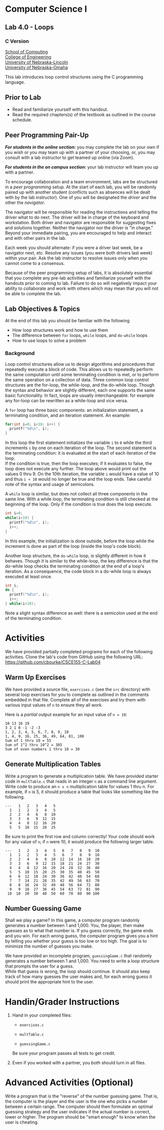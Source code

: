 # Computer Science I
## Lab 4.0 - Loops
### C Version
[School of Computing](https://computing.unl.edu)  
[College of Engineering](https://engineering.unl.edu/)  
[University of Nebraska-Lincoln](https://unl.edu)  
[University of Nebraska-Omaha](https://unomaha.edu)  

This lab introduces loop control structures using the C programming
language.

## Prior to Lab

* Read and familiarize yourself with this handout.
* Read the required chapters(s) of the textbook as
  outlined in the course schedule.

## Peer Programming Pair-Up

***For students in the online section:*** you may complete
the lab on your own if you wish or you may team up with a partner
of your choosing, or, you may consult with a lab instructor to get
teamed up online (via Zoom).

***For students in the on campus section:*** your lab instructor
will team you up with a partner.  

To encourage collaboration and a team environment, labs are be
structured in a *peer programming* setup.  At the start of
each lab, you will be randomly paired up with another student
(conflicts such as absences will be dealt with by the lab instructor).
One of you will be designated the *driver* and the other
the *navigator*.  

The navigator will be responsible for reading the instructions and
telling the driver what to do next.  The driver will be in charge of the
keyboard and workstation.  Both driver and navigator are responsible
for suggesting fixes and solutions together.  Neither the navigator
nor the driver is "in charge."  Beyond your immediate pairing, you
are encouraged to help and interact and with other pairs in the lab.

Each week you should alternate: if you were a driver last week,
be a navigator next, etc.  Resolve any issues (you were both drivers
last week) within your pair.  Ask the lab instructor to resolve issues
only when you cannot come to a consensus.  

Because of the peer programming setup of labs, it is absolutely
essential that you complete any pre-lab activities and familiarize
yourself with the handouts prior to coming to lab.  Failure to do
so will negatively impact your ability to collaborate and work with
others which may mean that you will not be able to complete the
lab.  

## Lab Objectives & Topics
At the end of this lab you should be familiar with the following
* How loop structures work and how to use them
* The difference between `for` loops, `while` loops, and `do-while` loops
* How to use loops to solve a problem

### Background

Loop control structures allow us to design algorithms and procedures
that repeatedly execute a block of code.  This allows us to repeatedly
perform the same computation until some terminating condition is met,
or to perform the same operation on a collection of data.  Three
common loop control structures are the for-loop, the while-loop, and
the do-while loop.  Though the syntax and behavior are slightly different,
each one supports the same basic functionality.  In fact, loops are
usually interchangeable: for example any for-loop can be rewritten
as a while-loop and vice versa.

A `for` loop has three basic components: an initialization statement,
a terminating condition, and an iteration statement.  An example:

```c
for(int i=0; i<10; i++) {
  printf("%d\n", i);
}
```

In this loop the first statement initializes the variable `i`
to `0` while the third increments `i` by one on each
iteration of the loop.  The second statement is the terminating
condition: it is evaluated at the start of each iteration of the loop.  
If the condition is true, then the loop executes; if it evaluates to
false, the loop does not execute any further.  The loop above
would print out the values 0 thru 9.  On the 10th iteration, the
variable `i` would have a value of 10 and thus `i < 10`
would no longer be true and the loop ends.  Take careful note of the
syntax and usage of semicolons.

A `while` loop is similar, but does not collect all three components
in the same line.  With a while loop, the terminating condition is
still checked at the beginning of the loop.  Only if the condition is
true does the loop execute.  

```c
int i=0;
while(i<10) {
  printf("%d\n", i);
  i++;
}
```

In this example, the initialization is done outside, before the loop
while the increment is done as part of the loop (inside the loop's
code block).  

Another loop structure, the `do-while` loop, is slightly different in
how it behaves.  Though it is similar to the while-loop, the key
difference is that the do-while loop checks the terminating condition
at the end of a loop's iteration.  As a consequence, the code block
in a do-while loop is always executed at least once.

```c
int i;
do {
  printf("%d\n", i);
  i++;
} while(i<10);
```

Note a slight syntax difference as well: there is a semicolon used
at the end of the terminating condition.

# Activities

We have provided partially completed programs for each of the
following activities.  Clone the lab's code from GitHub using the
following URL: https://github.com/cbourke/CSCE155-C-Lab04

## Warm Up Exercises

We have provided a source file, `exercises.c` (see the `src` directory)
with several loop exercises for you to complete as outlined in the
comments embedded in that file.  Complete all of the exercises and
try them with various input values of `n` to ensure they all work.  

Here is a *partial* output example for an input value of `n = 10`:

```text
10 13 16 19
3 2 1 0 -1 -2 -3
1, 2, 3, 4, 5, 6, 7, 8, 9, 10
1, 4, 9, 16, 25, 36, 49, 64, 81, 100
Sum of 1 thru 10 = 55
Sum of 1^2 thru 10^2 = 385
Sum of even numbers 1 thru 10 = 30
```

## Generate Multiplication Tables

Write a program to generate a multiplication table.  We have
provided starter code in `multTable.c` that reads in an integer
`n` as a command line argument.  Write code to produce an
`n x n` multiplication table for values 1 thru n.  For example,
if `n` is 5, it should produce a table that looks like something
like the following.  

```text
---   1   2   3   4   5
  1   1   2   3   4   5
  2   2   4   6   8  10
  3   3   6   9  12  15
  4   4   8  12  16  20
  5   5  10  15  20  25
```

Be sure to print the first row and column correctly!  Your
code should work for any value of `n`; if `n` were 10, it
would produce the following larger table.

```text
---   1   2   3   4   5   6   7   8   9  10
  1   1   2   3   4   5   6   7   8   9  10
  2   2   4   6   8  10  12  14  16  18  20
  3   3   6   9  12  15  18  21  24  27  30
  4   4   8  12  16  20  24  28  32  36  40
  5   5  10  15  20  25  30  35  40  45  50
  6   6  12  18  24  30  36  42  48  54  60
  7   7  14  21  28  35  42  49  56  63  70
  8   8  16  24  32  40  48  56  64  72  80
  9   9  18  27  36  45  54  63  72  81  90
 10  10  20  30  40  50  60  70  80  90 100
```

## Number Guessing Game

Shall we play a game?  In this game, a computer program randomly
generates a number between 1 and 1,000.  You, the player, then
make guesses as to what that number is.  If you guess correctly,
the game ends and you win.  For each wrong guess, the computer
program gives you a hint by telling you whether your guess is too
low or too high.  The goal is to minimize the number of guesses
you make.

We have provided an incomplete program, `guessingGame.c`
that randomly generates a number between 1 and 1,000.  You
need to write a loop structure that prompts the user for a guess.  
While that guess is wrong, the loop should continue.  It should
also keep track of how many guesses the user makes and, for
each wrong guess it should print the appropriate hint to the user.

# Handin/Grader Instructions

1.  Hand in your completed files:

    -   `exercises.c`

    -   `multTable.c`

    -   `guessingGame.c`

    Be sure your program passes all tests to get credit.

2.  Even if you worked with a partner, you *both* should turn in all
    files.

# Advanced Activities (Optional)

Write a program that is the "reverse" of the number guessing game.
That is, the computer is the player and the user is the one who
picks a number between a certain range.  The computer should
then formulate an optimal guessing strategy and the user indicates
if the actual number is correct, lower or higher.  The program
should be "smart enough" to know when the user is cheating.
